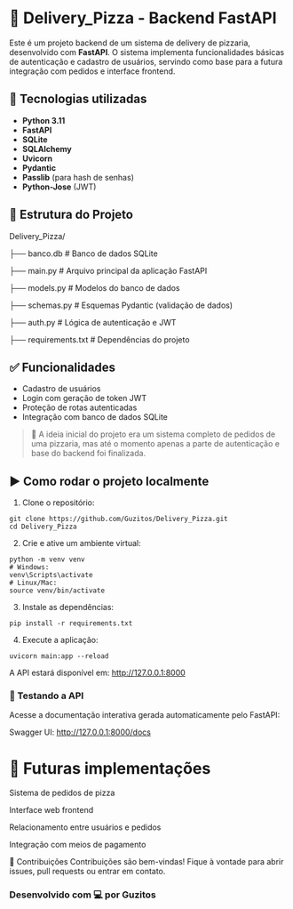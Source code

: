 # 🍕 Delivery_Pizza - Backend FastAPI

Este é um projeto backend de um sistema de delivery de pizzaria, desenvolvido com **FastAPI**. O sistema implementa funcionalidades básicas de autenticação e cadastro de usuários, servindo como base para a futura integração com pedidos e interface frontend.

## 🚀 Tecnologias utilizadas

- **Python 3.11**
- **FastAPI**
- **SQLite**
- **SQLAlchemy**
- **Uvicorn**
- **Pydantic**
- **Passlib** (para hash de senhas)
- **Python-Jose** (JWT)

## 📁 Estrutura do Projeto
Delivery_Pizza/

├── banco.db # Banco de dados SQLite

├── main.py # Arquivo principal da aplicação FastAPI

├── models.py # Modelos do banco de dados

├── schemas.py # Esquemas Pydantic (validação de dados)

├── auth.py # Lógica de autenticação e JWT

├── requirements.txt # Dependências do projeto

## ✅ Funcionalidades

- Cadastro de usuários
- Login com geração de token JWT
- Proteção de rotas autenticadas
- Integração com banco de dados SQLite

> 🔧 A ideia inicial do projeto era um sistema completo de pedidos de uma pizzaria, mas até o momento apenas a parte de autenticação e base do backend foi finalizada.

## ▶️ Como rodar o projeto localmente

1. Clone o repositório:

```
git clone https://github.com/Guzitos/Delivery_Pizza.git
cd Delivery_Pizza
```

2. Crie e ative um ambiente virtual:
```
python -m venv venv
# Windows:
venv\Scripts\activate
# Linux/Mac:
source venv/bin/activate
```

3. Instale as dependências:
```
pip install -r requirements.txt
```

4. Execute a aplicação:
```
uvicorn main:app --reload
```

A API estará disponível em: http://127.0.0.1:8000

### 🧪 Testando a API
Acesse a documentação interativa gerada automaticamente pelo FastAPI:

Swagger UI: http://127.0.0.1:8000/docs

# 📌 Futuras implementações
Sistema de pedidos de pizza

Interface web frontend

Relacionamento entre usuários e pedidos

Integração com meios de pagamento

🤝 Contribuições
Contribuições são bem-vindas! Fique à vontade para abrir issues, pull requests ou entrar em contato.

### Desenvolvido com 💻 por Guzitos
